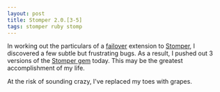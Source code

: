 ```yaml
---
layout: post
title: Stomper 2.0.[3-5]
tags: stomper ruby stomp
---
```

In working out the particulars of a
[failover](https://github.com/iande/stomper-failover) extension to
[Stomper](https://github.com/iande/stomper), I discovered a few subtle but
frustrating bugs.  As a result, I pushed out 3 versions of the
[Stomper gem](https://rubygems.org/gems/stomper) today.
This may be the greatest accomplishment of my life.

At the risk of sounding crazy, I've replaced my toes with grapes.
